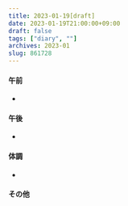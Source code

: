 ```yaml
---
title: 2023-01-19[draft]
date: 2023-01-19T21:00:00+09:00
draft: false
tags: ["diary", ""]
archives: 2023-01
slug: 861728
---
```

#### 午前
- 
#### 午後
- 
#### 体調
- 
#### その他